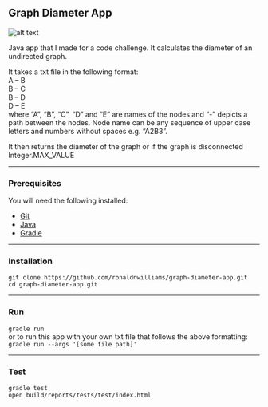 ## Graph Diameter App  
![alt text](http://mathworld.wolfram.com/images/eps-gif/RandomGraphs_1000.gif)

Java app that I made for a code challenge. It calculates the diameter of an undirected graph.  

It takes a txt file in the following format:  
A – B  
B – C  
B – D  
D – E  
where “A”, “B”, “C”, “D” and “E” are names of the nodes and “-” depicts a path between the nodes. Node name can be any sequence of upper case letters and numbers without spaces e.g. “A2B3”.  

It then returns the diameter of the graph or if the graph is disconnected Integer.MAX_VALUE 

---
### Prerequisites  
You will need the following installed:  
* [Git](https://git-scm.com/)  
* [Java](http://www.oracle.com/technetwork/java/javase/downloads/jdk10-downloads-4416644.html)  
* [Gradle](https://gradle.org/install/)  

---
### Installation  
`git clone https://github.com/ronaldnwilliams/graph-diameter-app.git`  
`cd graph-diameter-app.git`  

---
### Run  
`gradle run`  
or to run this app with your own txt file that follows the above formatting:  
`gradle run --args '[some file path]'`  

---
### Test  
`gradle test`  
`open build/reports/tests/test/index.html`  
